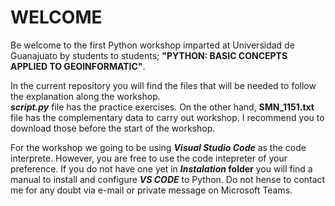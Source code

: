 # WELCOME
Be welcome to the first Python workshop imparted at Universidad de Guanajuato by students to students; **"PYTHON: BASIC CONCEPTS APPLIED TO GEOINFORMATIC"**.  
  
In the current repository you will find the files that will be needed to follow the explanation along the workshop.  
**_script.py_** file has the practice exercises. On the other hand, **SMN_1151.txt** file has the complementary data to carry out workshop. I recommend you to download those before the start of the workshop.  
  
For the workshop we going to be using **_Visual Studio Code_** as the code interprete. However, you are free to use the code intepreter of your preference. If you do not have one yet in **_Instalation_ folder** you will find a manual to install and configure **_VS CODE_** to Python. Do not hense to contact me for any doubt via e-mail or private message on Microsoft Teams.